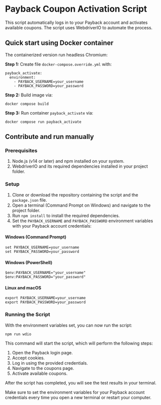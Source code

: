 # Payback Coupon Activation Script

This script automatically logs in to your Payback account and activates available coupons. The script uses WebdriverIO to automate the process.

## Quick start using Docker container

The containerized version run headless Chromium:

**Step 1:** Create file `docker-compose.override.yml` with:

```
payback_activate:
  environment:
    - PAYBACK_USERNAME=your_username
    - PAYBACK_PASSWORD=your_password
```

**Step 2:** Build image via:

```
docker compose build
```

**Step 3:** Run container `payback_activate` via:

```
docker compose run payback_activate
```

## Contribute and run manually

### Prerequisites

1. Node.js (v14 or later) and npm installed on your system.
2. WebdriverIO and its required dependencies installed in your project folder.

### Setup

1. Clone or download the repository containing the script and the `package.json` file.
2. Open a terminal (Command Prompt on Windows) and navigate to the project folder.
3. Run `npm install` to install the required dependencies.
4. Set the `PAYBACK_USERNAME` and `PAYBACK_PASSWORD` environment variables with your Payback account credentials:

#### Windows (Command Prompt)
   
```
set PAYBACK_USERNAME=your_username
set PAYBACK_PASSWORD=your_password
```

#### Windows (PowerShell)

```
$env:PAYBACK_USERNAME="your_username"
$env:PAYBACK_PASSWORD="your_password"
```

#### Linux and macOS
```
export PAYBACK_USERNAME=your_username
export PAYBACK_PASSWORD=your_password
```

### Running the Script

With the environment variables set, you can now run the script:

```
npm run wdio
```

This command will start the script, which will perform the following steps:

1. Open the Payback login page.
2. Accept cookies.
3. Log in using the provided credentials.
4. Navigate to the coupons page.
5. Activate available coupons.

After the script has completed, you will see the test results in your terminal.

Make sure to set the environment variables for your Payback account credentials every time you open a new terminal or restart your computer.
